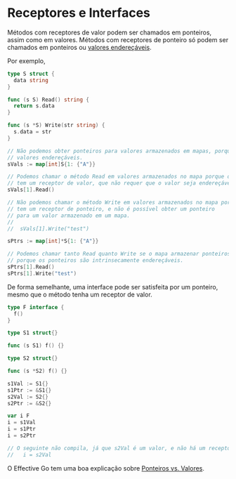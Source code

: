 # Receptores e Interfaces

Métodos com receptores de valor podem ser chamados em ponteiros, assim como em valores.
Métodos com receptores de ponteiro só podem ser chamados em ponteiros ou [valores endereçáveis].

  [valores endereçáveis]: https://golang.org/ref/spec#Method_values

Por exemplo,

```go
type S struct {
  data string
}

func (s S) Read() string {
  return s.data
}

func (s *S) Write(str string) {
  s.data = str
}

// Não podemos obter ponteiros para valores armazenados em mapas, porque eles não são
// valores endereçáveis.
sVals := map[int]S{1: {"A"}}

// Podemos chamar o método Read em valores armazenados no mapa porque o método Read
// tem um receptor de valor, que não requer que o valor seja endereçável.
sVals[1].Read()

// Não podemos chamar o método Write em valores armazenados no mapa porque o método Write
// tem um receptor de ponteiro, e não é possível obter um ponteiro
// para um valor armazenado em um mapa.
//
//  sVals[1].Write("test")

sPtrs := map[int]*S{1: {"A"}}

// Podemos chamar tanto Read quanto Write se o mapa armazenar ponteiros,
// porque os ponteiros são intrinsecamente endereçáveis.
sPtrs[1].Read()
sPtrs[1].Write("test")
```

De forma semelhante, uma interface pode ser satisfeita por um ponteiro, mesmo que o método tenha um
receptor de valor.

```go
type F interface {
  f()
}

type S1 struct{}

func (s S1) f() {}

type S2 struct{}

func (s *S2) f() {}

s1Val := S1{}
s1Ptr := &S1{}
s2Val := S2{}
s2Ptr := &S2{}

var i F
i = s1Val
i = s1Ptr
i = s2Ptr

// O seguinte não compila, já que s2Val é um valor, e não há um receptor de valor para f.
//   i = s2Val
```

O Effective Go tem uma boa explicação sobre [Ponteiros vs. Valores].

  [Ponteiros vs. Valores]: https://golang.org/doc/effective_go.html#pointers_vs_values
